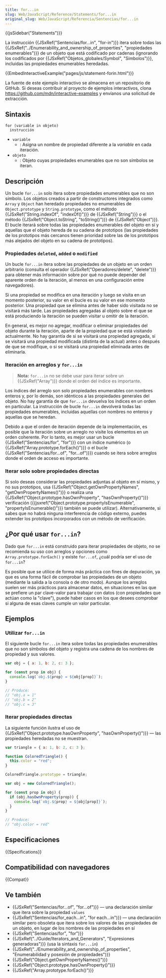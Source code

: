 ```yaml
---
title: for...in
slug: Web/JavaScript/Reference/Statements/for...in
original_slug: Web/JavaScript/Referencia/Sentencias/for...in
---
```


{{jsSidebar("Statements")}}

La instrucción {{JSxRef("Sentencias/for...in", "for-in")}} itera sobre todas las {{JSxRef("../Enumerability_and_ownership_of_properties", "propiedades enumerables")}} de un objeto que está codificado por cadenas (ignorando los codificados por {{JSxRef("Objetos_globales/Symbol", "Símbolos")}}, incluidas las propiedades enumerables heredadas.

{{EmbedInteractiveExample("pages/js/statement-forin.html")}}

La fuente de este ejemplo interactivo se almacena en un repositorio de GitHub. Si deseas contribuir al proyecto de ejemplos interactivos, clona <https://github.com/mdn/interactive-examples> y envíanos una solicitud de extracción.

## Sintaxis

```
for (variable in objeto)
  instrucción
```

- `variable`
  - : Asigna un nombre de propiedad diferente a la _variable_ en cada iteración.
- `objeto`
  - : Objeto cuyas propiedades enumerables que no son símbolos se iteran.

## Descripción

Un bucle `for...in` solo itera sobre propiedades enumerables que no son símbolo. Los objetos creados a partir de constructores integrados como `Array` y `Object` han heredado propiedades no enumerables de `Object.prototype` y `String.prototype`, como el método {{JSxRef("String.indexOf", "indexOf()")}} de {{JSxRef("String")}} o el método {{JSxRef("Object.toString", "toString()")}} de {{JSxRef("Object")}}. El bucle iterará sobre todas las propiedades enumerables del objeto en sí y aquellas que el objeto hereda de su cadena de prototipos (las propiedades de los prototipos más cercanos tienen prioridad sobre las de los prototipos más alejados del objeto en su cadena de prototipos).

### Propiedades `deleted`, `added` o `modified`

Un bucle `for...in` itera sobre las propiedades de un objeto en un orden arbitrario (consulta el operador {{JSxRef("Operadores/delete", "delete")}} para obtener más información sobre por qué no puede depender del aparente orden de la iteración, al menos en una configuración entre navegadores).

Si una propiedad se modifica en una iteración y luego se visita en un momento posterior, su valor en el bucle es su valor en ese momento posterior. Una propiedad que se elimina antes de haber sido visitada no se visitará más tarde. Las propiedades agregadas al objeto sobre el que se está produciendo la iteración se pueden visitar u omitir de la iteración.

En general, es mejor no agregar, modificar o eliminar propiedades del objeto durante la iteración, aparte de la propiedad que se está visitando actualmente. No hay garantía de si se visitará una propiedad agregada, si se visitará una propiedad modificada (distinta de la actual) antes o después de que se modifique, o si se visitará una propiedad eliminada antes de eliminarla.

### Iteración en arreglos y `for...in`

> **Nota:** `for...in` no se debe usar para iterar sobre un {{JSxRef("Array")}} donde el orden del índice es importante.

Los índices del arreglo son solo propiedades enumerables con nombres enteros y, por lo demás, son idénticos a las propiedades generales del objeto. No hay garantía de que `for...in` devuelva los índices en un orden en particular. La instrucción de bucle `for...in` devolverá todas las propiedades enumerables, incluidas aquellas con nombres no enteros y aquellas que se heredan.

Debido a que el orden de iteración depende de la implementación, es posible que la iteración sobre un arreglo no visite los elementos en un orden coherente. Por lo tanto, es mejor usar un bucle {{JSxRef("Sentencias/for", "for")}} con un índice numérico (o {{JSxRef("Array.prototype.forEach()")}} o el bucle {{JSxRef("Sentencias/for...of", "for...of")}}) cuando se itera sobre arreglos donde el orden de acceso es importante.

### Iterar solo sobre propiedades directas

Si solo deseas considerar las propiedades adjuntas al objeto en sí mismo, y no sus prototipos, usa {{JSxRef("Object.getOwnPropertyNames", "getOwnPropertyNames()")}} o realiza una {{JSxRef("Object.prototype.hasOwnProperty", "hasOwnProperty()")}} verificación ({{jsxref("Object.prototype.propertyIsEnumerable", "propertyIsEnumerable()")}} también se puede utilizar). Alternativamente, si sabes que no habrá ninguna interferencia de código externo, puedes extender los prototipos incorporados con un método de verificación.

## ¿Por qué usar `for...in`?

Dado que `for...in` está construido para iterar propiedades de objeto, no se recomienda su uso con arreglos y opciones como `Array.prototype.forEach()` y existe `for...of`, ¿cuál podría ser el uso de `for...in`?

Es posible que se utilice de forma más práctica con fines de depuración, ya que es una forma fácil de comprobar las propiedades de un objeto (mediante la salida a la consola o de otro modo). Aunque los arreglos suelen ser más prácticos para almacenar datos, en situaciones en las que se prefiere un par clave-valor para trabajar con datos (con propiedades que actúan como la "clave"), puede haber casos en los que desees comprobar si alguna de esas claves cumple un valor particular.

## Ejemplos

### Utilizar `for...in`

El siguiente bucle `for...in` itera sobre todas las propiedades enumerables que no son símbolos del objeto y registra una cadena de los nombres de propiedad y sus valores.

```js
var obj = { a: 1, b: 2, c: 3 };

for (const prop in obj) {
  console.log(`obj.${prop} = ${obj[prop]}`);
}

// Produce:
// "obj.a = 1"
// "obj.b = 2"
// "obj.c = 3"
```

### Iterar propiedades directas

La siguiente función ilustra el uso de {{JSxRef("Object.prototype.hasOwnProperty", "hasOwnProperty()")}} — las propiedades heredadas no se muestran.

```js
var triangle = { a: 1, b: 2, c: 3 };

function ColoredTriangle() {
  this.color = "red";
}

ColoredTriangle.prototype = triangle;

var obj = new ColoredTriangle();

for (const prop in obj) {
  if (obj.hasOwnProperty(prop)) {
    console.log(`obj.${prop} = ${obj[prop]}`);
  }
}

// Produce:
// "obj.color = red"
```

## Especificaciones

{{Specifications}}

## Compatibilidad con navegadores

{{Compat}}

## Ve también

- {{JSxRef("Sentencias/for...of", "for...of")}} — una declaración similar que itera sobre la propiedad `values`
- {{JSxRef("Sentencias/for_each...in", "for each...in")}} — una declaración similar pero obsoleta que itera sobre los valores de las propiedades de un objeto, en lugar de los nombres de las propiedades en sí
- {{JSxRef("Sentencias/for", "for")}}
- {{JSxRef("../Guide/Iterators_and_Generators", "Expresiones generadoras")}} (usa la sintaxis `for...in`)
- {{JSxRef("../Enumerability_and_ownership_of_properties", "Enumerabilidad y posesión de propiedades")}}
- {{JSxRef("Object.getOwnPropertyNames()")}}
- {{JSxRef("Object.prototype.hasOwnProperty()")}}
- {{JSxRef("Array.prototype.forEach()")}}
